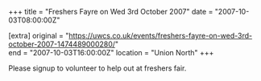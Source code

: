 +++
title = "Freshers Fayre on Wed 3rd October 2007"
date = "2007-10-03T08:00:00Z"

[extra]
original = "https://uwcs.co.uk/events/freshers-fayre-on-wed-3rd-october-2007-1474489000280/"    
end = "2007-10-03T16:00:00Z"
location = "Union North"
+++

Please signup to volunteer to help out at freshers fair.

